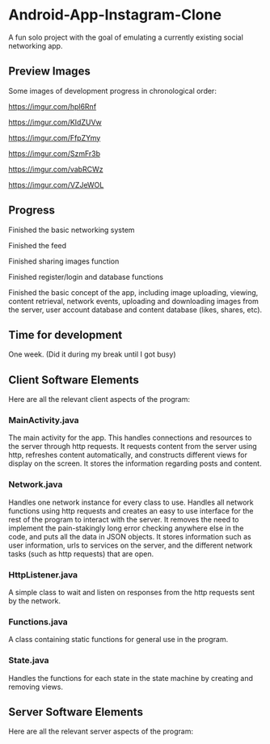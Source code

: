 # Android-App-Instagram-Clone

A fun solo project with the goal of emulating a currently existing social networking app. 

<h2>Preview Images</h2>

Some images of development progress in chronological order:

https://imgur.com/hpl6Rnf

https://imgur.com/KIdZUVw

https://imgur.com/FfpZYmy

https://imgur.com/SzmFr3b

https://imgur.com/vabRCWz

https://imgur.com/VZJeWOL

<h2>Progress</h2>

Finished the basic networking system

Finished the feed

Finished sharing images function

Finished register/login and database functions

Finished the basic concept of the app, including image uploading, viewing, content retrieval, network events, uploading and downloading images from the server, user account database and content database (likes, shares, etc).  

<h2>Time for development</h2>
One week. (Did it during my break until I got busy)

<h2>Client Software Elements</h2>
Here are all the relevant client aspects of the program:

<h3>MainActivity.java</h3>
The main activity for the app. This handles connections and resources to the server through http requests. It requests content from the server using http, refreshes content automatically, and constructs different views for display on the screen. It stores the information regarding posts and content.

<h3>Network.java</h3>
Handles one network instance for every class to use. Handles all network functions using http requests and creates an easy to use interface for the rest of the program to interact with the server. It removes the need to implement the pain-stakingly long error checking anywhere else in the code, and puts all the data in JSON objects. It stores information such as user information, urls to services on the server, and the different network tasks (such as http requests) that are open.

<h3>HttpListener.java</h3>
A simple class to wait and listen on responses from the http requests sent by the network.

<h3>Functions.java</h3>
A class containing static functions for general use in the program.

<h3>State.java</h3>
Handles the functions for each state in the state machine by creating and removing views.

<h2>Server Software Elements</h2>
Here are all the relevant server aspects of the program:




